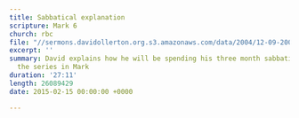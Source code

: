 ```yaml
---
title: Sabbatical explanation
scripture: Mark 6
church: rbc
file: "//sermons.davidollerton.org.s3.amazonaws.com/data/2004/12-09-2004.mp3"
excerpt: ''
summary: David explains how he will be spending his three month sabbatical and continues
  the series in Mark
duration: '27:11'
length: 26089429
date: 2015-02-15 00:00:00 +0000

---
```

